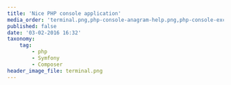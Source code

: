 ```yaml
---
title: 'Nice PHP console application'
media_order: 'terminal.png,php-console-anagram-help.png,php-console-exception.png,php-console-palindrome.png,php-console.png'
published: false
date: '03-02-2016 16:32'
taxonomy:
    tag:
        - php
        - Symfony
        - Composer
header_image_file: terminal.png
---
```

